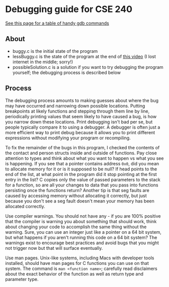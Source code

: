 # Debugging guide for CSE 240

[See this page for a table of handy gdb commands](https://github.com/hkcountryman/C-Debugging/blob/CSE240/GDB.md)

## About

 - buggy.c is the initial state of the program
 - lessBuggy.c is the state of the program at the end of [this video](https://youtu.be/H7JMZ9IHpDg) (I lost internet in the middle; sorry!)
 - possibleSolution.c is a solution if you want to try debugging the program yourself; the debugging process is described below

## Process

The debugging process amounts to making guesses about where the bug may have occurred and narrowing down possible locations. Putting breakpoints at likely functions and stepping through them line by line, periodically printing values that seem likely to have caused a bug, is how you narrow down these locations. Print debugging isn't bad per se, but people typically compare it to using a debugger. A debugger is often just a more efficient way to print debug because it allows you to print different expressions without modifying your program or recompiling.

To fix the remainder of the bugs in this program, I checked the contents of the contact and person structs inside and outside of functions. Pay close attention to types and think about what you want to happen vs what you see is happening. If you see that a pointer contains address `0x0`, did you mean to allocate memory for it or is it supposed to be null? If head points to the end of the list, at what point in the program did it stop pointing at the first entry in the list? C copies only the value of passed parameters to the stack for a function, so are all your changes to data that you pass into functions persisting once the functions return? Another tip is that seg faults are caused by accessing memory without allocating it correctly, but just because you don't see a seg fault doesn't mean your memory has been allocated correctly.

Use compiler warnings. You should not have any - if you are 100% positive that the compiler is warning you about something that should work, think about changing your code to accomplish the same thing without the warning. Sure, you can use an integer just like a pointer on a 64 bit system, but what happens if you aren't running this code on a 64 bit system? The warnings exist to encourage best practices and avoid bugs that you might not trigger now but that will surface eventually.

Use man pages. Unix-like systems, including Macs with developer tools installed, should have man pages for C functions you can use on that system. The command is `man <function name>`; carefully read disclaimers about the exact behavior of the function as well as return type and parameter type.
